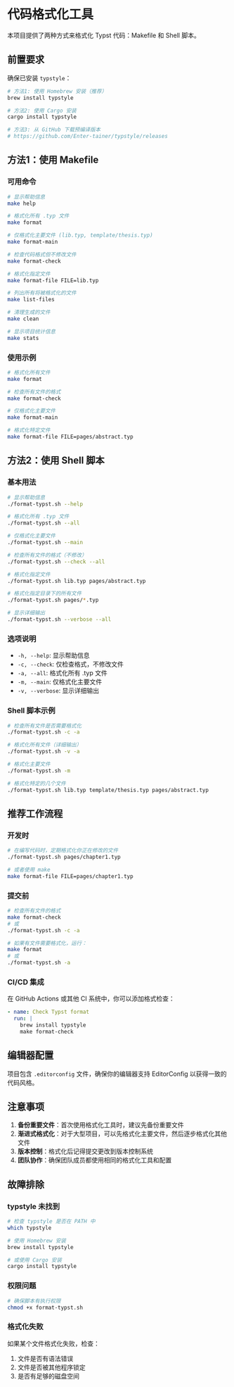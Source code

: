 # 代码格式化工具

本项目提供了两种方式来格式化 Typst 代码：Makefile 和 Shell 脚本。

## 前置要求

确保已安装 `typstyle`：

```bash
# 方法1: 使用 Homebrew 安装（推荐）
brew install typstyle

# 方法2: 使用 Cargo 安装
cargo install typstyle

# 方法3: 从 GitHub 下载预编译版本
# https://github.com/Enter-tainer/typstyle/releases
```

## 方法1：使用 Makefile

### 可用命令

```bash
# 显示帮助信息
make help

# 格式化所有 .typ 文件
make format

# 仅格式化主要文件 (lib.typ, template/thesis.typ)
make format-main

# 检查代码格式但不修改文件
make format-check

# 格式化指定文件
make format-file FILE=lib.typ

# 列出所有将被格式化的文件
make list-files

# 清理生成的文件
make clean

# 显示项目统计信息
make stats
```

### 使用示例

```bash
# 格式化所有文件
make format

# 检查所有文件的格式
make format-check

# 仅格式化主要文件
make format-main

# 格式化特定文件
make format-file FILE=pages/abstract.typ
```

## 方法2：使用 Shell 脚本

### 基本用法

```bash
# 显示帮助信息
./format-typst.sh --help

# 格式化所有 .typ 文件
./format-typst.sh --all

# 仅格式化主要文件
./format-typst.sh --main

# 检查所有文件的格式（不修改）
./format-typst.sh --check --all

# 格式化指定文件
./format-typst.sh lib.typ pages/abstract.typ

# 格式化指定目录下的所有文件
./format-typst.sh pages/*.typ

# 显示详细输出
./format-typst.sh --verbose --all
```

### 选项说明

- `-h, --help`: 显示帮助信息
- `-c, --check`: 仅检查格式，不修改文件
- `-a, --all`: 格式化所有 .typ 文件
- `-m, --main`: 仅格式化主要文件
- `-v, --verbose`: 显示详细输出

### Shell 脚本示例

```bash
# 检查所有文件是否需要格式化
./format-typst.sh -c -a

# 格式化所有文件（详细输出）
./format-typst.sh -v -a

# 格式化主要文件
./format-typst.sh -m

# 格式化特定的几个文件
./format-typst.sh lib.typ template/thesis.typ pages/abstract.typ
```

## 推荐工作流程

### 开发时

```bash
# 在编写代码时，定期格式化你正在修改的文件
./format-typst.sh pages/chapter1.typ

# 或者使用 make
make format-file FILE=pages/chapter1.typ
```

### 提交前

```bash
# 检查所有文件的格式
make format-check
# 或
./format-typst.sh -c -a

# 如果有文件需要格式化，运行：
make format
# 或
./format-typst.sh -a
```

### CI/CD 集成

在 GitHub Actions 或其他 CI 系统中，你可以添加格式检查：

```yaml
- name: Check Typst format
  run: |
    brew install typstyle
    make format-check
```

## 编辑器配置

项目包含 `.editorconfig` 文件，确保你的编辑器支持 EditorConfig 以获得一致的代码风格。

## 注意事项

1. **备份重要文件**：首次使用格式化工具时，建议先备份重要文件
2. **渐进式格式化**：对于大型项目，可以先格式化主要文件，然后逐步格式化其他文件
3. **版本控制**：格式化后记得提交更改到版本控制系统
4. **团队协作**：确保团队成员都使用相同的格式化工具和配置

## 故障排除

### typstyle 未找到

```bash
# 检查 typstyle 是否在 PATH 中
which typstyle

# 使用 Homebrew 安装
brew install typstyle

# 或使用 Cargo 安装
cargo install typstyle
```

### 权限问题

```bash
# 确保脚本有执行权限
chmod +x format-typst.sh
```

### 格式化失败

如果某个文件格式化失败，检查：

1. 文件是否有语法错误
2. 文件是否被其他程序锁定
3. 是否有足够的磁盘空间
